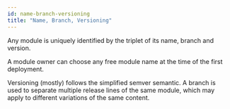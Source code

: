 ```yaml
---
id: name-branch-versioning
title: "Name, Branch, Versioning"
---
```


Any module is uniquely identified by the triplet of its name, branch and version.

A module owner can choose any free module name at the time of the first deployment.

Versioning (mostly) follows the simplified semver semantic. A branch is used to separate multiple release lines of the same module, which may apply to different variations of the same content.
